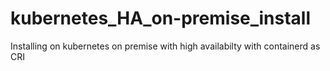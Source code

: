 # kubernetes_HA_on-premise_install
Installing on kubernetes on premise with high availabilty with containerd as CRI
